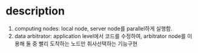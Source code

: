 # description
1. computing nodes: local node, server node를 parallel하게 실행함.
2. data arbitrator: application level에서 코드를 수정하여, arbitrator node를 이용해 둘 중 빨리 도착하는 노드만 취사선택하는 기능구현

